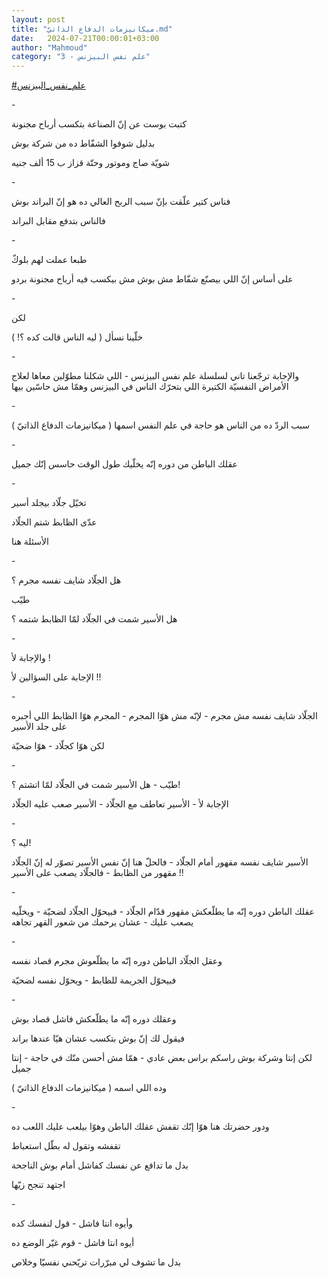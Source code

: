 ```yaml
---
layout: post
title: "ميكانيزمات الدفاع الذاتيّ.md"
date:   2024-07-21T00:00:01+03:00
author: "Mahmoud"
category: "3 - علم نفس البيزنس"
---
```

[<u>\#علم_نفس_البيزنس</u>](https://www.facebook.com/hashtag/%D8%B9%D9%84%D9%85_%D9%86%D9%81%D8%B3_%D8%A7%D9%84%D8%A8%D9%8A%D8%B2%D9%86%D8%B3?__eep__=6&__cft__%5b0%5d=AZXVU2_v9RWjtMXIr0WnQ6AHfIvdDDBHT9SlfDyMSzeyw8hHGOl2rxJstSotPcOkjtqNnrZVsJjvEEmMkaTA9Uotn-1OYmnARId9dUgxbHRe3_3aVQ5ioW19ydkXRodRDxnJerA2s1-pEFQBv8qq6ha4NoUcnCCHlzYu2qb9d7WGUe-GUpm51oxEwnP9Ft9pEbw&__tn__=*NK-R)

\-

كتبت بوست عن إنّ الصناعة بتكسب أرباح مجنونة

بدليل شوفوا الشفّاط ده من شركة بوش

شويّة صاج وموتور وحتّة قزاز ب 15 ألف جنيه

\-

فناس كتير علّقت بإنّ سبب الربح العالي ده هو إنّ البراند
بوش

فالناس بتدفع مقابل البراند

\-

طبعا عملت لهم بلوكّ

على أساس إنّ اللي بيصنّع شفّاط مش بوش مش بيكسب فيه أرباح
مجنونة بردو

\-

لكن

خلّينا نسأل ( ليه الناس قالت كده ؟! )

\-

والإجابة ترجّعنا تاني لسلسلة علم نفس البيزنس - اللي شكلنا
مطوّلين معاها لعلاج الأمراض النفسيّة الكتيرة اللي بتحرّك الناس في البيزنس
وهمّا مش حاسّين بيها

\-

سبب الردّ ده من الناس هو حاجة في علم النفس اسمها (
ميكانيزمات الدفاع الذاتيّ )

\-

عقلك الباطن من دوره إنّه يخلّيك طول الوقت حاسس إنّك
جميل

\-

تخيّل جلّاد بيجلد أسير

عدّى الظابط شتم الجلّاد

الأسئلة هنا

\-

هل الجلّاد شايف نفسه مجرم ؟

طيّب

هل الأسير شمت في الجلّاد لمّا الظابط شتمه ؟

\-

والإجابة لأ !

الإجابة على السؤالين لأ !!

\-

الجلّاد شايف نفسه مش مجرم - لإنّه مش هوّا المجرم - المجرم
هوّا الظابط اللي أجبره على جلد الأسير

لكن هوّا كجلّاد - هوّا ضحيّة

\-

طيّب - هل الأسير شمت في الجلّاد لمّا اتشتم ؟!

الإجابة لأ - الأسير تعاطف مع الجلّاد - الأسير صعب عليه
الجلّاد

\-

ليه ؟!

الأسير شايف نفسه مقهور أمام الجلّاد - فالحلّ هنا إنّ نفس
الأسير تصوّر له إنّ الجلّاد مقهور من الظابط - فالجلّاد يصعب على
الأسير !!

\-

عقلك الباطن دوره إنّه ما يطلّعكش مقهور قدّام الجلّاد -
فبيحوّل الجلّاد لضحيّة - ويخلّيه يصعب عليك - عشان يرحمك من شعور القهر
تجاهه

\-

وعقل الجلّاد الباطن دوره إنّه ما يطلّعوش مجرم قصاد
نفسه

فبيحوّل الجريمة للظابط - ويحوّل نفسه لضحيّة

\-

وعقلك دوره إنّه ما يطلّعكش فاشل قصاد بوش

فيقول لك إنّ بوش بتكسب عشان هيّا عندها براند

لكن إنتا وشركة بوش راسكم براس بعض عادي - همّا مش أحسن منّك
في حاجة - إنتا جميل

وده اللي اسمه ( ميكانيزمات الدفاع الذاتيّ )

\-

ودور حضرتك هنا هوّا إنّك تقفش عقلك الباطن وهوّا بيلعب عليك
اللعب ده

تقفشه وتقول له بطّل استعباط

بدل ما تدافع عن نفسك كفاشل أمام بوش الناجحة

اجتهد تنجح زيّها

\-

وأيوه انتا فاشل - قول لنفسك كده

أيوه انتا فاشل - قوم غيّر الوضع ده

بدل ما تشوف لي مبرّرات تريّحني نفسيّا وخلاص
